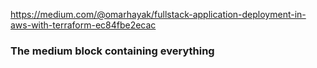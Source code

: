 https://medium.com/@omarhayak/fullstack-application-deployment-in-aws-with-terraform-ec84fbe2ecac
### The medium block containing everything
